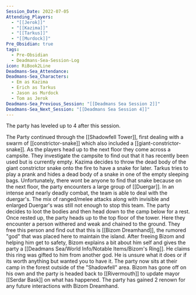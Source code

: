 ```yaml
---
Session_Date: 2022-07-05
Attending_Players:
  - "[[Jerok]]"
  - "[[Kazima]]"
  - "[[Tarkus]]"
  - "[[Murdock]]"
Pre_Obsidian: true
tags:
  - Pre-Obsidian
  - Deadmans-Sea-Session-Log
icon: RiBook2Line
Deadmans-Sea_Attendance: 
Deadmans-Sea_Characters:
  - Em as Kazima
  - Erich as Tarkus
  - Jason as Murdock
  - Tom as Jerok
Deadmans-Sea_Previous_Session: "[[Deadmans Sea Session 2]]"
Deadmans-Sea_Next_Session: "[[Deadmans Sea Session 4]]"
---
```

The party has leveled up to 4 after this session.


The Party continued through the [[Shadowfell Tower]], first dealing with a swarm of [[constrictor-snake]] which also included a [[giant-constrictor-snake]]. As the players head up to the next floor they come across a campsite. They investigate the campsite to find out that it has recently been used but is currently empty. Kazima decides to throw the dead body of the giant constrictor snake onto the fire to have a snake for later. Tarkus tries to play a prank and hides a dead body of a snake in one of the empty sleeping bags. Unfortunately, there wont be anyone to find that snake because on the next floor, the party encounters a large group of [[Duergar]]. In an intense and nearly deadly combat, the team is able to deal with the duergar's. The mix of ranged/melee attacks along with invisible and enlarged Duergar's was still not enough to stop this team. The party decides to loot the bodies and then head down to the camp below for a rest. Once rested up, the party heads up to the top floor of the tower. Here they encounter a person withered and weak and chained to the ground. They free this person and find out that this is [[Bizom Dreamhand]], the rumored "god" that was placed here to maintain the island. After freeing Bizom and helping him get to safety, Bizom explains a bit about him self and gives the party a [[Deadmans Sea/World Info/Notable Items/Bizom's Ring]]. He claims this ring was gifted to him from another god. He is unsure what it does or if its worth anything but wanted you to have it. The party now sits at their camp in the forest outside of the "Shadowfell" area. Bizom has gone off on his own and the party is headed back to [[Rivermouth]] to update mayor [[Serdar Bask]] on what has happened. The party has gained 2 renown for any future interactions with Bizom Dreamhand. 




